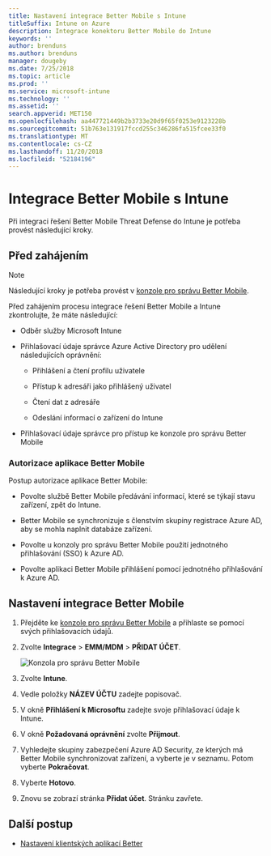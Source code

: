 ```yaml
---
title: Nastavení integrace Better Mobile s Intune
titleSuffix: Intune on Azure
description: Integrace konektoru Better Mobile do Intune
keywords: ''
author: brenduns
ms.author: brenduns
manager: dougeby
ms.date: 7/25/2018
ms.topic: article
ms.prod: ''
ms.service: microsoft-intune
ms.technology: ''
ms.assetid: ''
search.appverid: MET150
ms.openlocfilehash: aa447721449b2b3733e20d9f65f0253e9123228b
ms.sourcegitcommit: 51b763e131917fccd255c346286fa515fcee33f0
ms.translationtype: MT
ms.contentlocale: cs-CZ
ms.lasthandoff: 11/20/2018
ms.locfileid: "52184196"
---
```

# <a name="integrate-better-mobile-with-intune"></a>Integrace Better Mobile s Intune

Při integraci řešení Better Mobile Threat Defense do Intune je potřeba provést následující kroky.

## <a name="before-you-begin"></a>Před zahájením

> [!NOTE]
> Následující kroky je potřeba provést v [konzole pro správu Better Mobile](https://aad.bmobi.net).

Před zahájením procesu integrace řešení Better Mobile a Intune zkontrolujte, že máte následující:

-   Odběr služby Microsoft Intune

-   Přihlašovací údaje správce Azure Active Directory pro udělení následujících oprávnění:

    -   Přihlášení a čtení profilu uživatele

    -   Přístup k adresáři jako přihlášený uživatel

    -   Čtení dat z adresáře

    -   Odeslání informací o zařízení do Intune

-   Přihlašovací údaje správce pro přístup ke konzole pro správu Better Mobile

### <a name="better-mobile-app-authorization"></a>Autorizace aplikace Better Mobile

Postup autorizace aplikace Better Mobile:

-   Povolte službě Better Mobile předávání informací, které se týkají stavu zařízení, zpět do Intune.

-   Better Mobile se synchronizuje s členstvím skupiny registrace Azure AD, aby se mohla naplnit databáze zařízení.

-   Povolte u konzoly pro správu Better Mobile použití jednotného přihlašování (SSO) k Azure AD.

-   Povolte aplikaci Better Mobile přihlášení pomocí jednotného přihlašování k Azure AD.

## <a name="to-set-up-better-mobile-integration"></a>Nastavení integrace Better Mobile

1. Přejděte ke [konzole pro správu Better Mobile](https://aad.bmobi.net) a přihlaste se pomocí svých přihlašovacích údajů.
2. Zvolte **Integrace** > **EMM/MDM** > **PŘIDAT ÚČET**.

     ![Konzola pro správu Better Mobile](media/better_mobile_console.png)
 
3. Zvolte **Intune**.
4. Vedle položky **NÁZEV ÚČTU** zadejte popisovač. 
5. V okně **Přihlášení k Microsoftu** zadejte svoje přihlašovací údaje k Intune.
6. V okně **Požadovaná oprávnění** zvolte **Přijmout**.
7. Vyhledejte skupiny zabezpečení Azure AD Security, ze kterých má Better Mobile synchronizovat zařízení, a vyberte je v seznamu. Potom vyberte **Pokračovat**.
8. Vyberte **Hotovo**.
9. Znovu se zobrazí stránka **Přidat účet**. Stránku zavřete. 

## <a name="next-steps"></a>Další postup

-   [Nastavení klientských aplikací Better](mtd-apps-ios-app-configuration-policy-add-assign.md)